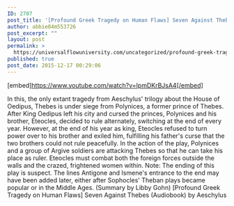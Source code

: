 ```yaml
---
ID: 2707
post_title: '[Profound Greek Tragedy on Human Flaws] Seven Against Thebes (Audiobook) by Aeschylus'
author: abbie04m553726
post_excerpt: ""
layout: post
permalink: >
  https://universalflowuniversity.com/uncategorized/profound-greek-tragedy-on-human-flaws-seven-against-thebes-audiobook-by-aeschylus/
published: true
post_date: 2015-12-17 00:29:06
---
```

[embed]https://www.youtube.com/watch?v=IpmDKrBJsA4[/embed]<br>
<p>In this, the only extant tragedy from Aeschylus' trilogy about the House of Oedipus, Thebes is under siege from Polynices, a former prince of Thebes. After King Oedipus left his city and cursed the princes, Polynices and his brother, Eteocles, decided to rule alternately, switching at the end of every year. However, at the end of his year as king, Eteocles refused to turn power over to his brother and exiled him, fulfilling his father's curse that the two brothers could not rule peacefully. In the action of the play, Polynices and a group of Argive soldiers are attacking Thebes so that he can take his place as ruler. Eteocles must combat both the foreign forces outside the walls and the crazed, frightened women within. Note: The ending of this play is suspect. The lines Antigone and Ismene's entrance to the end may have been added later, either after Sophocles' Theban plays became popular or in the Middle Ages. (Summary by Libby Gohn)
[Profound Greek Tragedy on Human Flaws] Seven Against Thebes (Audiobook) by Aeschylus</p>